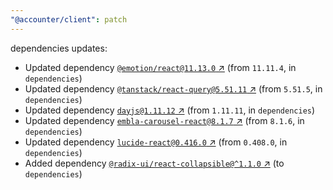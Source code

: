 ```yaml
---
"@accounter/client": patch
---
```

dependencies updates:
  - Updated dependency [`@emotion/react@11.13.0` ↗︎](https://www.npmjs.com/package/@emotion/react/v/11.13.0) (from `11.11.4`, in `dependencies`)
  - Updated dependency [`@tanstack/react-query@5.51.11` ↗︎](https://www.npmjs.com/package/@tanstack/react-query/v/5.51.11) (from `5.51.5`, in `dependencies`)
  - Updated dependency [`dayjs@1.11.12` ↗︎](https://www.npmjs.com/package/dayjs/v/1.11.12) (from `1.11.11`, in `dependencies`)
  - Updated dependency [`embla-carousel-react@8.1.7` ↗︎](https://www.npmjs.com/package/embla-carousel-react/v/8.1.7) (from `8.1.6`, in `dependencies`)
  - Updated dependency [`lucide-react@0.416.0` ↗︎](https://www.npmjs.com/package/lucide-react/v/0.416.0) (from `0.408.0`, in `dependencies`)
  - Added dependency [`@radix-ui/react-collapsible@^1.1.0` ↗︎](https://www.npmjs.com/package/@radix-ui/react-collapsible/v/1.1.0) (to `dependencies`)
